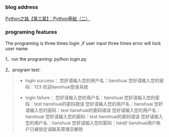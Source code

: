 ### blog address
[Python之路【第三篇】：Python基础（二）](http://www.cnblogs.com/luotianshuai/p/4949497.html)


### programing features

The programing is three times login ,if user input three times error
will lock user name:


1、run the programing:   python login.py


2、program test:

> * login success：
您好请输入您的用户名：tianshuai
您好请输入您的密码：123
欢迎tianshuai登录系统

> * login failure：
您好请输入您的用户名：tianshuai
您好请输入您的密码：test
tianshuai的密码错误
您好请输入您的用户名：tianshuai
您好请输入您的密码：test
tianshuai的密码错误
您好请输入您的用户名：tianshuai
您好请输入您的密码：test
tianshuai的密码错误
您好请输入您的用户名：tianshuai
您好请输入您的密码：lskdjf
tianshuai用户账户已被锁定请联系管理员解锁
